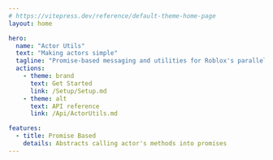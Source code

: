 ```yaml
---
# https://vitepress.dev/reference/default-theme-home-page
layout: home

hero:
  name: "Actor Utils"
  text: "Making actors simple"
  tagline: "Promise-based messaging and utilities for Roblox's parallel Luau actors"
  actions:
    - theme: brand
      text: Get Started
      link: /Setup/Setup.md
    - theme: alt
      text: API reference
      link: /Api/ActorUtils.md

features:
  - title: Promise Based
    details: Abstracts calling actor's methods into promises
---
```



